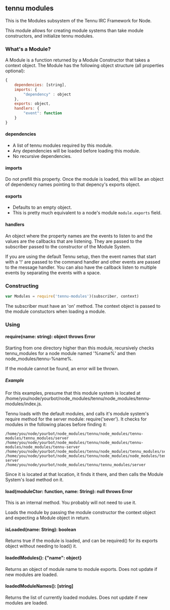 ## tennu modules

This is the Modules subsystem of the Tennu IRC Framework for Node.

This module allows for creating module systems than take module constructors,
and initialize tennu modules.

### What's a Module?

A Module is a function returned by a Module Constructor that takes a context
object. The Module has the following object structure (all properties optional):

```javascript
{
    dependencies: [string],
    imports: {
        "dependency" : object
    },
    exports: object,
    handlers: {
        "event": function
    }
}
```


#### dependencies

* A list of tennu modules required by this module.
* Any dependencies will be loaded before loading this module.
* No recursive dependencies.

#### imports

Do not prefill this property. Once the module is loaded, this will be an
object of dependency names pointing to that depency's exports object.

#### exports

* Defaults to an empty object.
* This is pretty much equivalent to a node's module `module.exports` field.

#### handlers

An object where the property names are the events to listen to and the values
are the callbacks that are listening. They are passed to the subscriber passed
to the constructor of the Module System.

If you are using the default Tennu setup, then the event names that start with
a '!' are passed to the command handler and other events are passed to the
message handler. You can also have the callback listen to multiple events by
separating the events with a space.

### Constructing

```javascript
var Modules = require('tennu-modules')(subscriber, context)
```

The subscriber must have an 'on' method. The context object is passed to the
module constuctors when loading a module.

### Using

#### require(name: string): object throws Error

Starting from one directory higher than this module, recursively checks
tennu_modules for a node module named '%name%' and then node_modules/tennu-%name%.

If the module cannot be found, an error will be thrown.

##### Example

For this examples, presume that this module system is located at
/home/you/node/yourbot/node_modules/tennu/node_modules/tennu-modules/index.js.

Tennu loads with the default modules, and calls it's module system's require
method for the server module:  require('sever'). It checks for modules in the
following places before finding it:

```
/home/you/node/yourbot/node_modules/tennu/node_modules/tennu-modules/tennu_modules/server
/home/you/node/yourbot/node_modules/tennu/node_modules/tennu-modules/node_modules/tennu-server
/home/you/node/yourbot/node_modules/tennu/node_modules/tennu_modules/server
/home/you/node/yourbot/node_modules/tennu/node_modules/node_modules/tennu-server
/home/you/node/yourbot/node_modules/tennu/tennu_modules/server
```

Since it is located at that location, it finds it there, and then calls
the Module System's load method on it.

#### load(moduleCtor: function, name: String): null throws Error

This is an internal method. You probably will not need to use it.

Loads the module by passing the module constructor the context object and
expecting a Module object in return.

#### isLoaded(name: String): boolean

Returns true if the module is loaded, and can be required() for its exports
object without needing to load() it.

#### loadedModules(): {"name": object}

Returns an object of module name to module exports. Does not update if new
modules are loaded.

#### loadedModuleNames(): [string]

Returns the list of currently loaded modules. Does not update if new modules
are loaded.